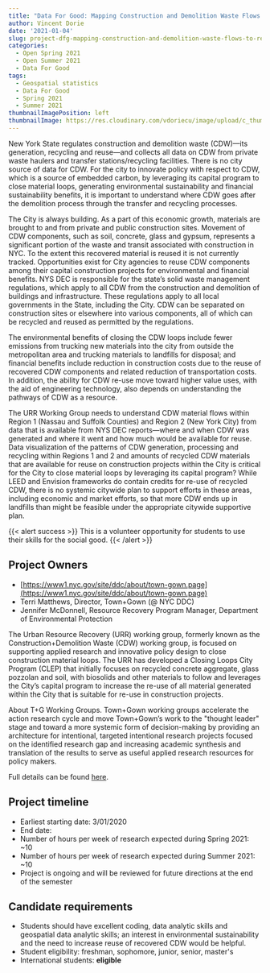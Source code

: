 ```yaml
---
title: "Data For Good: Mapping Construction and Demolition Waste Flows to Re-Use CDW in the City's Capital Program"
author: Vincent Dorie
date: '2021-01-04'
slug: project-dfg-mapping-construction-and-demolition-waste-flows-to-re-use-cdw-in-the-citys-capital-program
categories:
  - Open Spring 2021
  - Open Summer 2021
  - Data For Good
tags:
  - Geospatial statistics
  - Data For Good
  - Spring 2021
  - Summer 2021
thumbnailImagePosition: left
thumbnailImage: https://res.cloudinary.com/vdoriecu/image/upload/c_thumb,g_center,w_200/v1599749048/demolition_crzv12.png
---
```

New York State regulates construction and demolition waste (CDW)—its generation, recycling and reuse—and collects all data on CDW from private waste haulers and transfer stations/recycling facilities. There is no city source of data for CDW. For the city to innovate policy with respect to CDW, which is a source of embedded carbon, by leveraging its capital program to close material loops, generating environmental sustainability and financial sustainability benefits, it is important to understand where CDW goes after the demolition process through the transfer and recycling processes.

<!--more-->

The City is always building. As a part of this economic growth, materials are brought to and from private and public construction sites. Movement of CDW components, such as soil, concrete, glass and gypsum, represents a significant portion of the waste and transit associated with construction in NYC. To the extent this recovered material is reused it is not currently tracked. Opportunities exist for City agencies to reuse CDW components among their capital construction projects for environmental and financial benefits. NYS DEC is responsible for the state’s solid waste management regulations, which apply to all CDW from the construction and demolition of buildings and infrastructure. These regulations apply to all local governments in the State, including the City. CDW can be separated on construction sites or elsewhere into various components, all of which can be recycled and reused as permitted by the regulations.

The environmental benefits of closing the CDW loops include fewer emissions from trucking new materials into the city from outside the metropolitan area and trucking materials to landfills for disposal; and financial benefits include reduction in construction costs due to the reuse of recovered CDW components and related reduction of transportation costs. In addition, the ability for CDW re-use move toward higher value uses, with the aid of engineering technology, also depends on understanding the pathways of CDW as a resource.

The URR Working Group needs to understand CDW material flows within Region 1 (Nassau and Suffolk Counties) and Region 2 (New York City) from data that is available from NYS DEC reports—where and when CDW was generated and where it went and how much would be available for reuse. Data visualization of the patterns of CDW generation, processing and recycling within Regions 1 and 2 and amounts of recycled CDW materials that are available for reuse on construction projects within the City is critical for the City to close material loops by leveraging its capital program?  While LEED and Envision frameworks do contain credits for re-use of recycled CDW, there is no systemic citywide plan to support efforts in these areas, including economic and market efforts, so that more CDW ends up in landfills than might be feasible under the appropriate citywide supportive plan.

{{< alert success >}}
This is a volunteer opportunity for students to use their skills for the social good.
{{< /alert >}}

## Project Owners
+ [https://www1.nyc.gov/site/ddc/about/town-gown.page](https://www1.nyc.gov/site/ddc/about/town-gown.page)
+ Terri Matthews, Director, Town+Gown (@ NYC DDC)
+ Jennifer McDonnell, Resource Recovery Program Manager, Department of Environmental Protection

The Urban Resource Recovery (URR) working group, formerly known as the Construction+Demolition Waste (CDW) working group, is focused on supporting applied research and innovative policy design to close construction material loops. The URR has developed a Closing Loops City Program (CLEP) that initially focuses on recycled concrete aggregate, glass pozzolan and soil, with biosolids and other materials to follow and leverages the City’s capital program to increase the re-use of all material generated within the City that is suitable for re-use in construction projects. 

About T+G Working Groups. Town+Gown working groups accelerate the action research cycle and move Town+Gown’s work to the "thought leader" stage and toward a more systemic form of decision-making by providing an architecture for intentional, targeted intentional research projects focused on the identified research gap and increasing academic synthesis and translation of the results to serve as useful applied research resources for policy makers.

Full details can be found [here](/file/town_gown_mapping_construction_2.pdf).

## Project timeline
+ Earliest starting date: 3/01/2020
+ End date: 
+ Number of hours per week of research expected during Spring 2021: ~10
+ Number of hours per week of research expected during Summer 2021: ~10
+ Project is ongoing and will be reviewed for future directions at the end of the semester

## Candidate requirements
+ Students should have excellent coding, data analytic skills and geospatial data analytic skills; an interest in environmental sustainability and the need to increase reuse of recovered CDW would be helpful.
+ Student eligibility: freshman, sophomore, junior, senior, master's
+ International students: **eligible**

